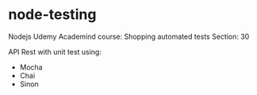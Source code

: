 # node-testing
Nodejs Udemy Academind course: Shopping automated tests 
Section: 30

API Rest with unit test using:

- Mocha
- Chai
- Sinon
